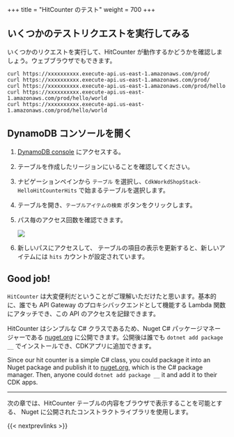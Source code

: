+++
title = "HitCounter のテスト"
weight = 700
+++

## いくつかのテストリクエストを実行してみる

いくつかのリクエストを実行して、HitCounter が動作するかどうかを確認しましょう。ウェブブラウザでもできます。

```
curl https://xxxxxxxxxx.execute-api.us-east-1.amazonaws.com/prod/
curl https://xxxxxxxxxx.execute-api.us-east-1.amazonaws.com/prod/
curl https://xxxxxxxxxx.execute-api.us-east-1.amazonaws.com/prod/hello
curl https://xxxxxxxxxx.execute-api.us-east-1.amazonaws.com/prod/hello/world
curl https://xxxxxxxxxx.execute-api.us-east-1.amazonaws.com/prod/hello/world
```

## DynamoDB コンソールを開く

1. [DynamoDB console](https://console.aws.amazon.com/dynamodb/home) にアクセスする。
2. テーブルを作成したリージョンにいることを確認してください。
3. ナビゲーションペインから `テーブル` を選択し、`CdkWorkdShopStack-HelloHitCounterHits` で始まるテーブルを選択します。
4. テーブルを開き、`テーブルアイテムの検索` ボタンをクリックします。
5. パス毎のアクセス回数を確認できます。

    ![](./dynamo1.png)

6. 新しいパスにアクセスして、 テーブルの項目の表示を更新すると、新しいアイテムには `hits` カウントが設定されています。

## Good job!

`HitCounter` は大変便利だということがご理解いただけたと思います。基本的に、誰でも API Gateway
のプロキシバックエンドとして機能する Lambda 関数にアタッチでき、この API のアクセスを記録できます。

HitCounter はシンプルな C# クラスであるため、Nuget C# パッケージマネージャーである [nuget.org](https://www.nuget.org/) に公開できます。公開後は誰でも `dotnet add package __` でインストールでき、CDKアプリに追加できます。

Since our hit counter is a simple C# class, you could package it into an
Nuget package and publish it to [nuget.org](https://www.nuget.org/), which is the
C# package manager. Then, anyone could `dotnet add package __` it and add it to
their CDK apps.

-----

次の章では、HitCounter テーブルの内容をブラウザで表示することを可能とする、 Nuget に公開されたコンストラクトライブラリを使用します。

{{< nextprevlinks >}}